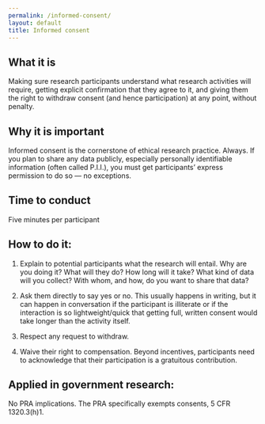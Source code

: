 ```yaml
---
permalink: /informed-consent/
layout: default
title: Informed consent
---
```


## What it is

Making sure research participants understand what research activities will require, getting explicit confirmation that they agree to it, and giving them the right to withdraw consent (and hence participation) at any point, without penalty.

## Why it is important

Informed consent is the cornerstone of ethical research practice. Always. If you plan to share any data publicly, especially personally identifiable information (often called P.I.I.), you must get participants’ express permission to do so — no exceptions.

## Time to conduct

Five minutes per participant

## How to do it:

1. Explain to potential participants what the research will entail. Why are you doing it? What will they do? How long will it take? What kind of data will you collect? With whom, and how, do you want to share that data?

2. Ask them directly to say yes or no. This usually happens in writing, but it can happen in conversation if the participant is illiterate or if the interaction is so lightweight/quick that getting full, written consent would take longer than the activity itself.

3. Respect any request to withdraw.

4. Waive their right to compensation. Beyond incentives, participants need to acknowledge that their participation is a gratuitous contribution.

## Applied in government research:
No PRA implications. The PRA specifically exempts consents, 5 CFR 1320.3(h)1.

